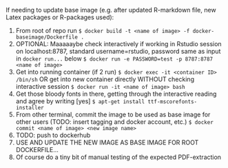 If needing to update base image (e.g. after updated R-markdown file, new Latex packages or R-packages used):

1. From root of repo run
`$ docker build -t <name of image> -f docker-baseimage/Dockerfile .`
2. OPTIONAL: Maaaaaybe check interactively if working in Rstudio session on localhost:8787, standard username=rstudio, password same as input in `docker run...` below 
`$ docker run -e PASSWORD=test -p 8787:8787 <name of image>`
3. Get into running container (if 2 run)
`$ docker exec -it <container ID> /bin/sh`
OR get into new container directly WITHOUT checking interactive session
`$ docker run -it <name of image> bash`
4. Get those bloody fonts in there, getting through the interactive reading and agree by writing [yes]
`$ apt-get install ttf-mscorefonts-installer`
5. From other terminal, commit the image to be used as base image for other users (TODO: insert tagging and docker account, etc.)
`$ docker commit <name of image> <new image name>`
6. TODO: push to dockerhub
7. USE AND UPDATE THE NEW IMAGE AS BASE IMAGE FOR ROOT DOCKERFILE...
8. Of course do a tiny bit of manual testing of the expected PDF-extraction
